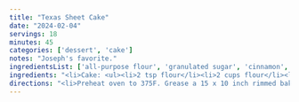 ```yaml
---
title: "Texas Sheet Cake"
date: "2024-02-04"
servings: 18
minutes: 45
categories: ['dessert', 'cake']
notes: "Joseph's favorite."
ingredientsList: ['all-purpose flour', 'granulated sugar', 'cinnamon', 'butter', 'cocoa powder', 'buttermilk', 'vanilla extract', 'eggs', 'powdered sugar', 'pecans']
ingredients: "<li>Cake: <ul><li>2 tsp flour</li><li>2 cups flour</li><li>2 cups granulated sugar</li><li>1 tsp baking soda</li><li>1 tsp cinnamon</li><li>1/4 tsp salt</li><li>1/2 cup (1 stick) unsalted butter</li><li>3/4 cup water</li><li>1/4 cup unsweetened cocoa</li><li>1/2 cup buttermilk</li><li>1 tsp vanilla extract</li><li>2 eggs</li></ul></li><li>Icing: <ul><li>6 tbsp unsalted butter</li><li>1/3 cup milk</li><li>1/4 cup unsweetened cocoa powder</li><li>3 cups powdered sugar</li><li>1/4 cup chopped pecans, toasted</li><li>2 tsp vanilla extract</li></ul></li>"
directions: "<li>Preheat oven to 375F. Grease a 15 x 10 inch rimmed baking sheet with cooking spray, then dust with 2 tsp flour.</li><li>In a large mixing bowl, whisk together 2 cups flour, sugar, baking soda, cinnamon, and salt; set aside.</li><li>In a small saucepan, melt butter over med-high heat. Add water and cocoa; bring to a boil, stirring constantly. Remove from heat and pour over flour mixture. Beat on medium speed until blended, then beat in buttermilk, vanilla, and eggs.</li><li>Pour batter into prepared pan; bake for 17 minutes or until a toothpick inserted into the center of the cake emerges clean. Set aside in the pan on a wire rack.</li><li>While the cake bakes, make the icing - melt butter over med-high heat in a small saucepan, then add milk and cocoa; bring to a boil. Stir in powdered sugar, pecans, and vanilla, stirring until smooth. Spread over the still-warm cake, then let cool for an hour or so before serving.</li>"
---
```

